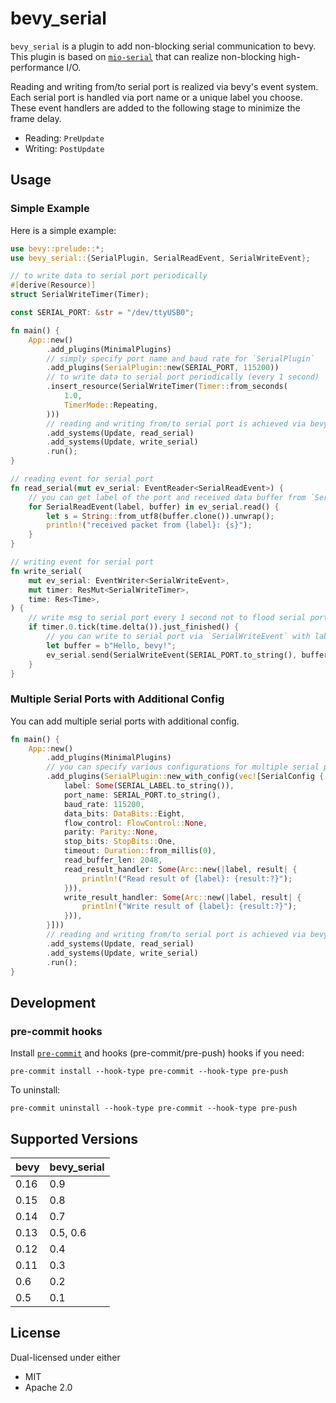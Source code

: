 # bevy_serial

`bevy_serial` is a plugin to add non-blocking serial communication to bevy. This plugin is based on [`mio-serial`](https://github.com/berkowski/mio-serial) that can realize non-blocking high-performance I/O.

Reading and writing from/to serial port is realized via bevy's event system. Each serial port is handled via port name or a unique label you choose. These event handlers are added to the following stage to minimize the frame delay.

- Reading: `PreUpdate`
- Writing: `PostUpdate`

## Usage

### Simple Example

Here is a simple example:

```rust
use bevy::prelude::*;
use bevy_serial::{SerialPlugin, SerialReadEvent, SerialWriteEvent};

// to write data to serial port periodically
#[derive(Resource)]
struct SerialWriteTimer(Timer);

const SERIAL_PORT: &str = "/dev/ttyUSB0";

fn main() {
    App::new()
        .add_plugins(MinimalPlugins)
        // simply specify port name and baud rate for `SerialPlugin`
        .add_plugins(SerialPlugin::new(SERIAL_PORT, 115200))
        // to write data to serial port periodically (every 1 second)
        .insert_resource(SerialWriteTimer(Timer::from_seconds(
            1.0,
            TimerMode::Repeating,
        )))
        // reading and writing from/to serial port is achieved via bevy's event system
        .add_systems(Update, read_serial)
        .add_systems(Update, write_serial)
        .run();
}

// reading event for serial port
fn read_serial(mut ev_serial: EventReader<SerialReadEvent>) {
    // you can get label of the port and received data buffer from `SerialReadEvent`
    for SerialReadEvent(label, buffer) in ev_serial.read() {
        let s = String::from_utf8(buffer.clone()).unwrap();
        println!("received packet from {label}: {s}");
    }
}

// writing event for serial port
fn write_serial(
    mut ev_serial: EventWriter<SerialWriteEvent>,
    mut timer: ResMut<SerialWriteTimer>,
    time: Res<Time>,
) {
    // write msg to serial port every 1 second not to flood serial port
    if timer.0.tick(time.delta()).just_finished() {
        // you can write to serial port via `SerialWriteEvent` with label and buffer to write
        let buffer = b"Hello, bevy!";
        ev_serial.send(SerialWriteEvent(SERIAL_PORT.to_string(), buffer.to_vec()));
    }
}
```

### Multiple Serial Ports with Additional Config

You can add multiple serial ports with additional config.

```rust
fn main() {
    App::new()
        .add_plugins(MinimalPlugins)
        // you can specify various configurations for multiple serial ports by this way
        .add_plugins(SerialPlugin::new_with_config(vec![SerialConfig {
            label: Some(SERIAL_LABEL.to_string()),
            port_name: SERIAL_PORT.to_string(),
            baud_rate: 115200,
            data_bits: DataBits::Eight,
            flow_control: FlowControl::None,
            parity: Parity::None,
            stop_bits: StopBits::One,
            timeout: Duration::from_millis(0),
            read_buffer_len: 2048,
            read_result_handler: Some(Arc::new(|label, result| {
                println!("Read result of {label}: {result:?}");
            })),
            write_result_handler: Some(Arc::new(|label, result| {
                println!("Write result of {label}: {result:?}");
            })),
        }]))
        // reading and writing from/to serial port is achieved via bevy's event system
        .add_systems(Update, read_serial)
        .add_systems(Update, write_serial)
        .run();
}
```

## Development

### pre-commit hooks

Install [`pre-commit`](https://pre-commit.com/) and hooks (pre-commit/pre-push) hooks if you need:

```shell
pre-commit install --hook-type pre-commit --hook-type pre-push
```

To uninstall:

```shell
pre-commit uninstall --hook-type pre-commit --hook-type pre-push
```

## Supported Versions

| bevy | bevy_serial |
| ---- | ----------- |
| 0.16 | 0.9         |
| 0.15 | 0.8         |
| 0.14 | 0.7         |
| 0.13 | 0.5, 0.6    |
| 0.12 | 0.4         |
| 0.11 | 0.3         |
| 0.6  | 0.2         |
| 0.5  | 0.1         |

## License

Dual-licensed under either

- MIT
- Apache 2.0
